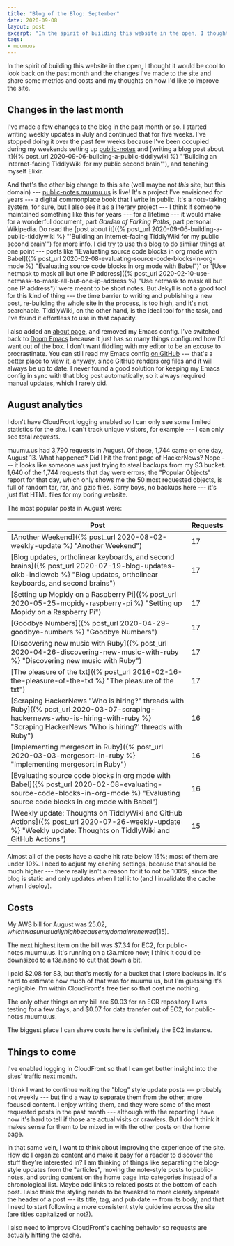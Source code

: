 ```yaml
---
title: "Blog of the Blog: September"
date: 2020-09-08
layout: post
excerpt: "In the spirit of building this website in the open, I thought it would be cool to look back on the past month and the changes I've made to the site and share some metrics and costs and my thoughts on how I'd like to improve the site."
tags: 
- muumuus
---
```


In the spirit of building this website in the open, I thought it would be cool to look back on the past month and the changes I've made to the site and share some metrics and costs and my thoughts on how I'd like to improve the site.

## Changes in the last month
I've made a few changes to the blog in the past month or so. I started writing weekly updates in July and continued that for five weeks. I've stopped doing it over the past few weeks because I've been occupied during my weekends setting up [public-notes](https://public-notes.muumu.us "public-notes.muumu.us") and [writing a blog post about it]({% post_url 2020-09-06-building-a-public-tiddlywiki %} "'Building an internet-facing TiddlyWiki for my public second brain'"), and teaching myself Elixir.

And that's the other big change to this site (well maybe not *this* site, but this domain) --- [public-notes.muumu.us](https://public-notes.muumu.us "public-notes.muumu.us") is live! It's a project I've envisioned for years --- a digital commonplace book that I write in public. It's a note-taking system, for sure, but I also see it as a literary project --- I think if someone maintained something like this for years --- for a lifetime --- it would make for a wonderful document, part *Garden of Forking Paths*, part personal Wikipedia. Do read the [post about it]({% post_url 2020-09-06-building-a-public-tiddlywiki %} "'Building an internet-facing TiddlyWiki for my public second brain'") for more info. I did try to use this blog to do similar things at one point --- posts like '[Evaluating source code blocks in org mode with Babel]({% post_url 2020-02-08-evaluating-source-code-blocks-in-org-mode %} "Evaluating source code blocks in org mode with Babel")' or '[Use netmask to mask all but one IP address]({% post_url 2020-02-10-use-netmask-to-mask-all-but-one-ip-address %} "Use netmask to mask all but one IP address")' were meant to be short notes. But Jekyll is not a good tool for this kind of thing --- the time barrier to writing and publishing a new post, re-building the whole site in the process, is too high, and it's not searchable. TiddlyWiki, on the other hand, is the ideal tool for the task, and I've found it effortless to use in that capacity.

I also added an [about page](/about/ "About muumu.us"), and removed my Emacs config. I've switched back to [Doom Emacs](https://github.com/hlissner/doom-emacs "Doom Emacs") because it just has so many things configured how I'd want out of the box. I don't want fiddling with my editor to be an excuse to procrastinate. You can still read my Emacs config [on GitHub](https://github.com/kylerjohnston/emacs.d/blob/master/emacs.org "kylerjohnston/emacs.d - Emacs Configuration") --- that's a better place to view it, anyway, since GitHub renders org files and it will always be up to date. I never found a good solution for keeping my Emacs config in sync with that blog post automatically, so it always required manual updates, which I rarely did.

## August analytics
I don't have CloudFront logging enabled so I can only see some limited statistics for the site. I can't track unique visitors, for example --- I can only see total *requests*.

muumu.us had 3,790 requests in August. Of those, 1,744 came on one day, August 13. What happened? Did I hit the front page of HackerNews? Nope --- it looks like someone was just trying to steal backups from my S3 bucket. 1,640 of the 1,744 requests that day were errors; the "Popular Objects" report for that day, which only shows me the 50 most requested objects, is full of random tar, rar, and gzip files. Sorry boys, no backups here --- it's just flat HTML files for my boring website.

The most popular posts in August were:

| Post                                                                                                                                                                                     | Requests |
|------------------------------------------------------------------------------------------------------------------------------------------------------------------------------------------|----------|
| [Another Weekend]({% post_url 2020-08-02-weekly-update %} "Another Weekend")                                                                                                             | 17       |
| [Blog updates, ortholinear keyboards, and second brains]({% post_url 2020-07-19-blog-updates-olkb-indieweb %} "Blog updates, ortholinear keyboards, and second brains")                  | 17       |
| [Setting up Mopidy on a Raspberry Pi]({% post_url 2020-05-25-mopidy-raspberry-pi %} "Setting up Mopidy on a Raspberry Pi")                                                               | 17       |
| [Goodbye Numbers]({% post_url 2020-04-29-goodbye-numbers %} "Goodbye Numbers")                                                                                                           | 17       |
| [Discovering new music with Ruby]({% post_url 2020-04-26-discovering-new-music-with-ruby %} "Discovering new music with Ruby")                                                           | 17       |
| [The pleasure of the txt]({% post_url 2016-02-16-the-pleasure-of-the-txt %} "The pleasure of the txt")                                                                                   | 17       |
| [Scraping HackerNews "Who is hiring?" threads with Ruby]({% post_url 2020-03-07-scraping-hackernews-who-is-hiring-with-ruby %} "Scraping HackerNews 'Who is hiring?' threads with Ruby") | 16       |
| [Implementing mergesort in Ruby]({% post_url 2020-03-03-mergesort-in-ruby %} "Implementing mergesort in Ruby")                                                                           | 16       |
| [Evaluating source code blocks in org mode with Babel]({% post_url 2020-02-08-evaluating-source-code-blocks-in-org-mode %} "Evaluating source code blocks in org mode with Babel")       | 16       |
| [Weekly update: Thoughts on TiddlyWiki and GitHub Actions]({% post_url 2020-07-26-weekly-update %} "Weekly update: Thoughts on TiddlyWiki and GitHub Actions")                           | 15       |

Almost all of the posts have a cache hit rate below 15%; most of them are under 10%. I need to adjust my caching settings, because that should be much higher --- there really isn't a reason for it to not be 100%, since the blog is static and only updates when I tell it to (and I invalidate the cache when I deploy).

## Costs
My AWS bill for August was $25.02, which was unusually high because my domain renewed ($15).

The next highest item on the bill was $7.34 for EC2, for public-notes.muumu.us. It's running on a t3a.micro now; I think it could be downsized to a t3a.nano to cut that down a bit.

I paid $2.08 for S3, but that's mostly for a bucket that I store backups in. It's hard to estimate how much of that was for muumu.us, but I'm guessing it's negligible. I'm within CloudFront's free tier so that cost me nothing.

The only other things on my bill are $0.03 for an ECR repository I was testing for a few days, and $0.07 for data transfer out of EC2, for public-notes.muumu.us.

The biggest place I can shave costs here is definitely the EC2 instance.

## Things to come

I've enabled logging in CloudFront so that I can get better insight into the sites' traffic next month.

I think I want to continue writing the "blog" style update posts --- probably not weekly --- but find a way to separate them from the other, more focused content. I enjoy writing them, and they were some of the most requested posts in the past month --- although with the reporting I have now it's hard to tell if those are actual visits or crawlers. But I don't think it makes sense for them to be mixed in with the other posts on the home page.

In that same vein, I want to think about improving the experience of the site. How do I organize content and make it easy for a reader to discover the stuff they're interested in? I am thinking of things like separating the blog-style updates from the "articles", moving the note-style posts to public-notes, and sorting content on the home page into categories instead of a chronological list. Maybe add links to related posts at the bottom of each post. I also think the styling needs to be tweaked to more clearly separate the header of a post --- its title, tag, and pub date -- from its body, and that I need to start following a more consistent style guideline across the site (are titles capitalized or not?).

I also need to improve CloudFront's caching behavior so requests are actually hitting the cache.
